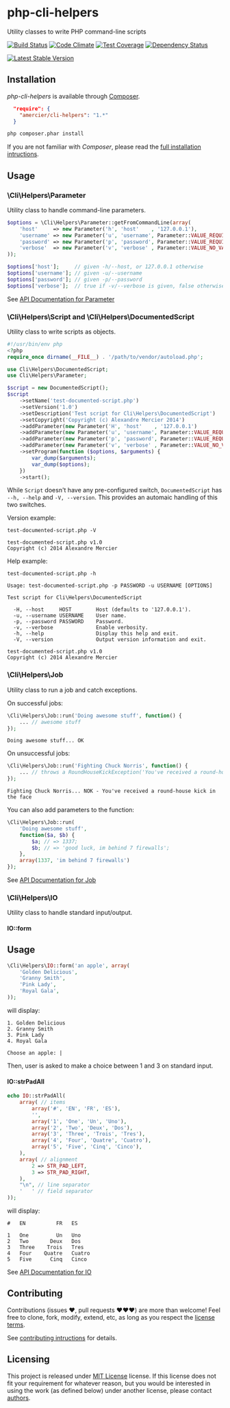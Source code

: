 php-cli-helpers
===============

Utility classes to write PHP command-line scripts

[![Build Status](https://img.shields.io/travis/amercier/php-cli-helpers/master.svg?style=flat-square)](https://travis-ci.org/amercier/php-cli-helpers)
[![Code Climate](https://img.shields.io/codeclimate/github/amercier/php-cli-helpers.svg?style=flat-square)](https://codeclimate.com/github/amercier/php-cli-helpers)
[![Test Coverage](https://img.shields.io/codeclimate/coverage/github/amercier/php-cli-helpers.svg?style=flat-square)](https://codeclimate.com/github/amercier/php-cli-helpers)
[![Dependency Status](https://img.shields.io/gemnasium/amercier/php-cli-helpers.svg?style=flat-square)](https://gemnasium.com/amercier/php-cli-helpers)

[![Latest Stable Version](https://img.shields.io/packagist/v/amercier/cli-helpers.svg?style=flat-square)](https://packagist.org/packages/amercier/cli-helpers)


Installation
------------

_php-cli-helpers_ is available through [Composer](http://getcomposer.org/).
```json
  "require": {
    "amercier/cli-helpers": "1.*"
  }
```
```bash
php composer.phar install
```

If you are not familiar with _Composer_, please read the
[full installation intructions](docs/install.md).


Usage
-----


### \Cli\Helpers\Parameter

Utility class to handle command-line parameters.

```php
$options = \Cli\Helpers\Parameter::getFromCommandLine(array(
    'host'     => new Parameter('h', 'host'    , '127.0.0.1'),
    'username' => new Parameter('u', 'username', Parameter::VALUE_REQUIRED),
    'password' => new Parameter('p', 'password', Parameter::VALUE_REQUIRED),
    'verbose'  => new Parameter('v', 'verbose' , Parameter::VALUE_NO_VALUE),
));

$options['host'];     // given -h/--host, or 127.0.0.1 otherwise
$options['username']; // given -u/--username
$options['password']; // given -p/--password
$options['verbose'];  // true if -v/--verbose is given, false otherwise
```

See [API Documentation for Parameter](docs/api-parameter.md)


### \Cli\Helpers\Script and \Cli\Helpers\DocumentedScript

Utility class to write scripts as objects.

```php
#!/usr/bin/env php
<?php
require_once dirname(__FILE__) . '/path/to/vendor/autoload.php';

use Cli\Helpers\DocumentedScript;
use Cli\Helpers\Parameter;

$script = new DocumentedScript();
$script
    ->setName('test-documented-script.php')
    ->setVersion('1.0')
    ->setDescription('Test script for Cli\Helpers\DocumentedScript')
    ->setCopyright('Copyright (c) Alexandre Mercier 2014')
    ->addParameter(new Parameter('H', 'host'    , '127.0.0.1')              , 'Host.')
    ->addParameter(new Parameter('u', 'username', Parameter::VALUE_REQUIRED), 'User name.')
    ->addParameter(new Parameter('p', 'password', Parameter::VALUE_REQUIRED), 'Password.')
    ->addParameter(new Parameter('v', 'verbose' , Parameter::VALUE_NO_VALUE), 'Enable verbosity.')
    ->setProgram(function ($options, $arguments) {
        var_dump($arguments);
        var_dump($options);
    })
    ->start();
```

While `Script` doesn't have any pre-configured switch, `DocumentedScript` has 
`--h, --help` and `-V, --version`. This provides an automaic handling of this
two switches.

Version example:

`test-documented-script.php -V`
```
test-documented-script.php v1.0
Copyright (c) 2014 Alexandre Mercier
```

Help example:

`test-documented-script.php -h`
```
Usage: test-documented-script.php -p PASSWORD -u USERNAME [OPTIONS]

Test script for Cli\Helpers\DocumentedScript

  -H, --host     HOST        Host (defaults to '127.0.0.1').
  -u, --username USERNAME    User name.
  -p, --password PASSWORD    Password.
  -v, --verbose              Enable verbosity.
  -h, --help                 Display this help and exit.
  -V, --version              Output version information and exit.

test-documented-script.php v1.0
Copyright (c) 2014 Alexandre Mercier
```


### \Cli\Helpers\Job

Utility class to run a job and catch exceptions.

On successful jobs:
```php
\Cli\Helpers\Job::run('Doing awesome stuff', function() {
    ... // awesome stuff
});
```
```
Doing awesome stuff... OK
```

On unsuccessful jobs:
```php
\Cli\Helpers\Job::run('Fighting Chuck Norris', function() {
    ... // throws a RoundHouseKickException('You've received a round-house kick', 'face')
});
```
```
Fighting Chuck Norris... NOK - You've received a round-house kick in the face
```

You can also add parameters to the function:

```php
\Cli\Helpers\Job::run(
    'Doing awesome stuff',
    function($a, $b) {
        $a; // => 1337;
        $b; // => 'good luck, im behind 7 firewalls';
    },
    array(1337, 'im behind 7 firewalls')
});
```

See [API Documentation for Job](docs/api-job.md)


###  \Cli\Helpers\IO

Utility class to handle standard input/output.

#### IO::form

Usage
-----

```php
\Cli\Helpers\IO::form('an apple', array(
    'Golden Delicious',
    'Granny Smith',
    'Pink Lady',
    'Royal Gala',
));
```
will display:
```
1. Golden Delicious
2. Granny Smith
3. Pink Lady
4. Royal Gala

Choose an apple: |
```
Then, user is asked to make a choice between 1 and 3 on standard input.

#### IO::strPadAll

```php
echo IO::strPadAll(
    array( // items
        array('#', 'EN', 'FR', 'ES'),
        '',
        array('1', 'One', 'Un', 'Uno'),
        array('2', 'Two', 'Deux', 'Dos'),
        array('3', 'Three', 'Trois', 'Tres'),
        array('4', 'Four', 'Quatre', 'Cuatro'),
        array('5', 'Five', 'Cinq', 'Cinco'),
    ),
    array( // alignment
        2 => STR_PAD_LEFT,
        3 => STR_PAD_RIGHT,
    ),
    "\n", // line separator
    '   ' // field separator
));
```
will display:
```
#   EN          FR   ES

1   One         Un   Uno
2   Two       Deux   Dos
3   Three    Trois   Tres
4   Four    Quatre   Cuatro
5   Five      Cinq   Cinco
```

See [API Documentation for IO](docs/api-io.md)



Contributing
------------

Contributions (issues ♥, pull requests ♥♥♥) are more than welcome! Feel free to
clone, fork, modify, extend, etc, as long as you respect the
[license terms](LICENSE).

See [contributing intructions](docs/contributing.md) for details.


Licensing
---------

This project is released under [MIT License](LICENSE) license. If this license
does not fit your requirement for whatever reason, but you would be interested
in using the work (as defined below) under another license, please contact
[authors](docs/authors.md).
